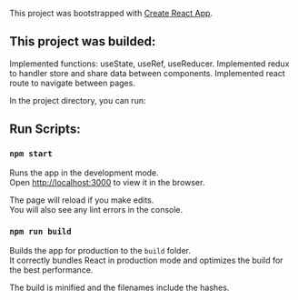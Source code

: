 This project was bootstrapped with [Create React App](https://github.com/facebook/create-react-app).

## This project was builded:

Implemented functions: useState, useRef, useReducer.
Implemented redux to handler store and share data between components.
Implemented react route to navigate between pages.

In the project directory, you can run:

## Run Scripts:

### `npm start`

Runs the app in the development mode.<br />
Open [http://localhost:3000](http://localhost:3000) to view it in the browser.

The page will reload if you make edits.<br />
You will also see any lint errors in the console.

### `npm run build`

Builds the app for production to the `build` folder.<br />
It correctly bundles React in production mode and optimizes the build for the best performance.

The build is minified and the filenames include the hashes.<br />